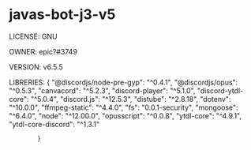 # javas-bot-j3-v5

LICENSE: GNU

OWNER: epic?#3749

VERSION: v6.5.5

LIBRERIES: 
{
            "@discordjs/node-pre-gyp": "^0.4.1",
            "@discordjs/opus": "^0.5.3",
            "canvacord": "^5.2.3",
            "discord-player": "^5.1.0",
            "discord-ytdl-core": "^5.0.4",
            "discord.js": "^12.5.3",
            "distube": "^2.8.18",
            "dotenv": "^10.0.0",
            "ffmpeg-static": "^4.4.0",
            "fs": "0.0.1-security",
            "mongoose": "^6.4.0",
            "node": "^12.00.0",
            "opusscript": "^0.0.8",
            "ytdl-core": "^4.9.1",
            "ytdl-core-discord": "^1.3.1"
            
            }
           
